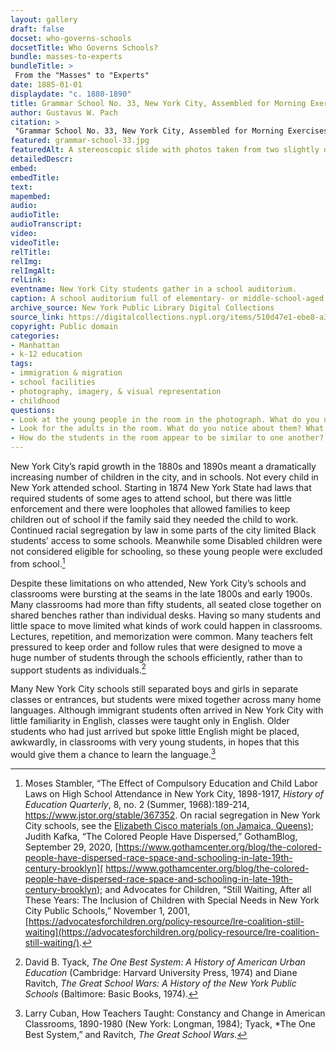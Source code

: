 ```yaml
--- 
layout: gallery
draft: false
docset: who-governs-schools
docsetTitle: Who Governs Schools?
bundle: masses-to-experts
bundleTitle: >
 From the "Masses" to "Experts"
date: 1885-01-01
displaydate: "c. 1880-1890"
title: Grammar School No. 33, New York City, Assembled for Morning Exercises
author: Gustavus W. Pach
citation: >
 "Grammar School No. 33, New York City, Assembled for Morning Exercises," Gustavus W. Pach, in New York City Civil Rights History Project, Accessed: [Month Day, Year], https://nyccivilrightshistory.org/gallery/grammar-school-33.
featured: grammar-school-33.jpg
featuredAlt: A stereoscopic slide with photos taken from two slightly different angles shows around 100 schoolgirls seated in a large auditorium with several women teachers in the background.
detailedDescr: 
embed: 
embedTitle: 
text: 
mapembed: 
audio: 
audioTitle: 
audioTranscript: 
video: 
videoTitle: 
relTitle: 
relImg: 
relImgAlt: 
relLink: 
eventname: New York City students gather in a school auditorium. 
caption: A school auditorium full of elementary- or middle-school-aged students. 
archive_source: New York Public Library Digital Collections
source_link: https://digitalcollections.nypl.org/items/510d47e1-ebe8-a3d9-e040-e00a18064a99
copyright: Public domain
categories: 
- Manhattan
- k-12 education
tags: 
- immigration & migration
- school facilities
- photography, imagery, & visual representation
- childhood
questions: 
- Look at the young people in the room in the photograph. What do you notice about them? What do you think it felt like to be a student in this space? Do you think this would have been a supportive environment for the students? Why or why not? 
- Look for the adults in the room. What do you notice about them? What do their positions in the room and body postures communicate?
- How do the students in the room appear to be similar to one another? Given what you know about who was attending school in New York City at the time, how might they have been different from one another?
--- 
```


New York City’s rapid growth in the 1880s and 1890s meant a dramatically increasing number of children in the city, and in schools. Not every child in New York attended school. Starting in 1874 New York State had laws that required students of some ages to attend school, but there was little enforcement and there were loopholes that allowed families to keep children out of school if the family said they needed the child to work. Continued racial segregation by law in some parts of the city limited Black students’ access to some schools. Meanwhile some Disabled children were not considered eligible for schooling, so these young people were excluded from school.[^1]

Despite these limitations on who attended, New York City’s schools and classrooms were bursting at the seams in the late 1800s and early 1900s. Many classrooms had more than fifty students, all seated close together on shared benches rather than individual desks. Having so many students and little space to move limited what kinds of work could happen in classrooms. Lectures, repetition, and memorization were common. Many teachers felt pressured to keep order and follow rules that were designed to move a huge number of students through the schools efficiently, rather than to support students as individuals.[^2]

Many New York City schools still separated boys and girls in separate classes or entrances, but students were mixed together across many home languages. Although immigrant students often arrived in New York City with little familiarity in English, classes were taught only in English. Older students who had just arrived but spoke little English might be placed, awkwardly, in classrooms with very young students, in hopes that this would give them a chance to learn the language.[^3]

[^1]: Moses Stambler, “The Effect of Compulsory Education and Child Labor Laws on High School Attendance in New York City, 1898-1917, *History of Education Quarterly*, 8, no. 2 (Summer, 1968):189-214, <https://www.jstor.org/stable/367352>. On racial segregation in New York City schools, see the [Elizabeth Cisco materials (on Jamaica, Queens)](https://nyccivilrightshistory.org/topics/black-latina-women/cisco-resisting-segregation/); Judith Kafka, “The Colored People Have Dispersed,” GothamBlog, September 29, 2020, [https://www.gothamcenter.org/blog/the-colored-people-have-dispersed-race-space-and-schooling-in-late-19th-century-brooklyn]( https://www.gothamcenter.org/blog/the-colored-people-have-dispersed-race-space-and-schooling-in-late-19th-century-brooklyn); and Advocates for Children, “Still Waiting, After all These Years: The Inclusion of Children with Special Needs in New York City Public Schools,” November 1, 2001, [https://advocatesforchildren.org/policy-resource/lre-coalition-still-waiting](https://advocatesforchildren.org/policy-resource/lre-coalition-still-waiting/).  

[^2]: David B. Tyack, *The One Best System: A History of American Urban Education* (Cambridge: Harvard University Press, 1974) and Diane Ravitch, *The Great School Wars: A History of the New York Public Schools* (Baltimore: Basic Books, 1974).

[^3]: Larry Cuban, How Teachers Taught: Constancy and Change in American Classrooms, 1890-1980 (New York: Longman, 1984); Tyack, *The One Best System,” and Ravitch, *The Great School Wars.*
